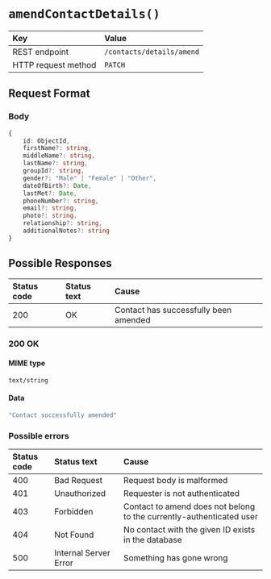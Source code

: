 # `amendContactDetails()`

| Key                 | Value                     |
| :------------------ | :------------------------ |
| REST endpoint       | `/contacts/details/amend` |
| HTTP request method | `PATCH`                   |

## Request Format

### Body

```typescript
{
    id: ObjectId,
    firstName?: string,
    middleName?: string,
    lastName?: string,
    groupId?: string,
    gender?: "Male" | "Female" | "Other",
    dateOfBirth?: Date,
    lastMet?: Date,
    phoneNumber?: string,
    email?: string,
    photo?: string,
    relationship?: string,
    additionalNotes?: string
}
```

## Possible Responses

| Status code | Status text | Cause                                 |
| :---------- | :---------- | :------------------------------------ |
| 200         | OK          | Contact has successfully been amended |

### 200 OK

#### MIME type

`text/string`

#### Data

```typescript
"Contact successfully amended"
```

### Possible errors

| Status code | Status text           | Cause                                                                |
| :---------- | :-------------------- | :------------------------------------------------------------------- |
| 400         | Bad Request           | Request body is malformed                                            |
| 401         | Unauthorized          | Requester is not authenticated                                       |
| 403         | Forbidden             | Contact to amend does not belong to the currently-authenticated user |
| 404         | Not Found             | No contact with the given ID exists in the database                  |
| 500         | Internal Server Error | Something has gone wrong                                             |

